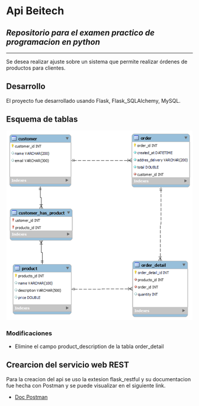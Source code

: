# Api Beitech
## _Repositorio para el examen practico de programacion en python_
____

Se desea realizar ajuste sobre un sistema que permite realizar órdenes de productos para clientes.

## Desarrollo

El proyecto fue desarrollado usando Flask, Flask_SQLAlchemy, MySQL.

## Esquema de tablas

![alt text](https://github.com/mauricioPallares/beitech/blob/d51e2e05628fa5f00af839fade3db07fbe96acee/diagrama%20tablas.png)

### Modificaciones

-  Elimine el campo product_description de la tabla order_detail

## Crearcion del servicio web REST

Para la creacion del api se uso la extesion flask_restful y su documentacion fue hecha con Postman y se puede visualizar en el siguiente link.

  - [Doc Postman](https://documenter.getpostman.com/view/12900848/Uz5JHatw)


